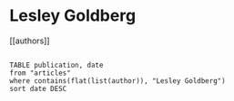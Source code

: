 # Lesley Goldberg

[[authors]]

```dataview

TABLE publication, date
from "articles"
where contains(flat(list(author)), "Lesley Goldberg")
sort date DESC

```